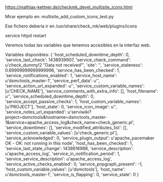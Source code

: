 https://mathias-kettner.de/checkmk_devel_multisite_icons.html

Mirar ejemplo en:
multisite_add_custom_icons_test.py

Ese fichero debería ir en
/usr/share/check_mk/web/plugins/icons

service httpd restart

Veremos todas las variables que tenemos accesibles en la interfaz web.


Variables disponibles:
{
 'host_scheduled_downtime_depth': 0,
 'service_last_check': 1438939907,
 'service_check_command': u'check_dummy!2 "Data not received"',
 'site': '',
 'service_staleness': 0.69999999999999996,
 'service_has_been_checked': 1,
 'service_notifications_enabled': 1,
 'service_host_name': u'dsmctools_master-1',
 'service_perf_data': u'',
 'service_action_url_expanded': u'',
 'service_custom_variable_names': [u'CHECK_NAME'],
 'service_comments_with_extra_info': [],
 'host_filename': u'',
 'service_scheduled_downtime_depth': 0,
 'service_accept_passive_checks': 1,
 'host_custom_variable_names': [u'PROJECT'],
 'host_state': 0,
 'service_icon_image': u'',
 'service_notes_url_expanded': u'serviwiki?project=dsmctools&hostname=dsmctools_master-1&service=apache_access_log&check_name=check_generic.pl',
 'service_downtimes': [],
 'service_modified_attributes_list': [],
 'service_custom_variable_values': [u'check_generic.pl'],
 'service_acknowledged': 0,
 'service_plugin_output': u'apache_pacemaker OK - OK: not running in this node',
 'host_has_been_checked': 1,
 'service_last_state_change': 1438616988,
 'service_description': u'apache_access_log',
 'service_in_notification_period': 1,
 'service_service_description': u'apache_access_log',
 'service_active_checks_enabled': 0,
 'service_pnpgraph_present': -1,
 'host_custom_variable_values': [u'dsmctools'],
 'host_name': u'dsmctools_master-1',
 'service_is_flapping': 0,
 'service_state': 0
}
